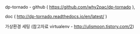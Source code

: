 dp-tornado - github ( https://github.com/why2pac/dp-tornado ),

doc ( http://dp-tornado.readthedocs.io/en/latest/ )

가상환경 세팅 (참고자료 virtualenv - http://ulismoon.tistory.com/2)
